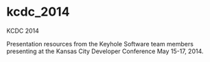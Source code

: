 kcdc_2014
=========

KCDC 2014

Presentation resources from the Keyhole Software team members presenting at the Kansas City Developer Conference May 15-17, 2014.
